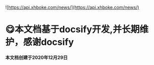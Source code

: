 ![https://api.xhboke.com/news/](https://api.xhboke.com/news/)

# 😋本文档基于docsify开发,并长期维护，感谢docsify
#### 本文档创建于2020年12月29日

<!-- 生成目录  ctrl+shit+p  输入mpetoc 配置好depth 1-3 3级 ctrl+s 生成完 复制到slidebar 删除后，编辑目录  选中- [ ctrl+shit+L 全部编辑 光标移动最前面
    回车，删除第一个空格  然后在每个#前面加上/md/[filename] -->